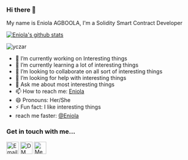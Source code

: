 
<!--
**Eniola4031/eniola4031** is a ✨ _special_ ✨ repository because its `README.md` (this file) appears on your GitHub profile.

Here are some ideas to get you started:

- 🔭 I’m currently working on ...
- 🌱 I’m currently learning ...
- 👯 I’m looking to collaborate on ...
- 🤔 I’m looking for help with ...
- 💬 Ask me about ...
- 📫 How to reach me: ...
- 😄 Pronouns: ...
- ⚡ Fun fact: ...
-->
### Hi there 👋

<!--
**Eniola/Eniola** is a ✨ _special_ ✨ repository because its `README.md` (this file) appears on your GitHub profile.-->

My name is Eniola AGBOOLA, I'm a Solidity Smart Contract Developer

[![Eniola's github stats](https://github-readme-stats.vercel.app/api?username=eniola4031&show_icons=true&theme=radical&hide=stars)](https://github.com/eniola4031/)<p><img align="center" src="https://github-readme-streak-stats.herokuapp.com/?user=Eniola&" alt="yczar" /></p>


- 🔭 I’m currently working on Interesting things
- 🌱 I’m currently learning a lot of interesting things
- 👯 I’m looking to collaborate on all sort of interesting things
- 🤔 I’m looking for help with interesting things
- 💬 Ask me about most interesting things
- 📫 How to reach me: [Eniola](https://twitter.com/agboolaenny)
- 😄 Pronouns: Her/She
- ⚡ Fun fact: I like interesting things
- reach me faster: [@Eniola](https://twitter.com/agboolaenny)


### Get in touch with me...

[<img src='https://image.flaticon.com/icons/svg/2965/2965306.svg' width='32' title='Email Me!'>](mailto://agboola.eniola4031@gmail.com)
[<img src='https://image.flaticon.com/icons/svg/1409/1409937.svg' width='32' title='DM Me!'>](https://twitter.com/agboolaenny)
[<img src='https://image.flaticon.com/icons/svg/1409/1409945.svg' width='32' title='Message Me!'>](https://www.linkedin.com/in/eniola-agboola/)